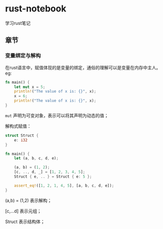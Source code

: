 # rust-notebook
学习rust笔记

## 章节

### 变量绑定与解构

在rust语言中，赋值体现的是变量的绑定，通俗的理解可以是变量在内存中主人。
eg:

```rust
fn main() {
    let mut x = 5;
    println!("The value of x is: {}", x);
    x = 6;
    println!("The value of x is: {}", x);
}
```
`mut` 声明为可变对象，表示可以将其声明为动态的值；


解构式赋值：

```rust
struct Struct {
    e: i32
}

fn main() {
    let (a, b, c, d, e);

    (a, b) = (1, 2);
    [c, .., d, _] = [1, 2, 3, 4, 5];
    Struct { e, .. } = Struct { e: 5 };

    assert_eq!([1, 2, 1, 4, 5], [a, b, c, d, e]);
}
```
(a,b) = (1,2) 表示解构；

[c,...d] 表示元组；

Struct 表示结构体；

